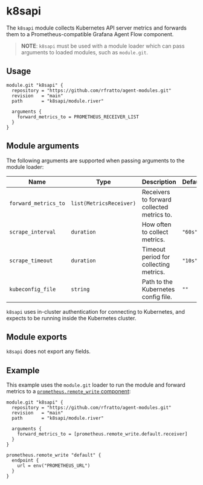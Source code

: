 # k8sapi

The `k8sapi` module collects Kubernetes API server metrics and forwards them
to a Prometheus-compatible Grafana Agent Flow component.

> **NOTE**: `k8sapi` must be used with a module loader which can pass arguments
> to loaded modules, such as `module.git`.

## Usage

```river
module.git "k8sapi" {
  repository = "https://github.com/rfratto/agent-modules.git"
  revision   = "main"
  path       = "k8sapi/module.river"

  arguments {
    forward_metrics_to = PROMETHEUS_RECEIVER_LIST
  }
}
```

## Module arguments

The following arguments are supported when passing arguments to the module
loader:

| Name | Type | Description | Default | Required
| ---- | ---- | ----------- | ------- | --------
| `forward_metrics_to` | `list(MetricsReceiver)` | Receivers to forward collected metrics to. | | yes
| `scrape_interval` | `duration` | How often to collect metrics. | `"60s"` | no
| `scrape_timeout` | `duration` | Timeout period for collecting metrics. | `"10s"` | no
| `kubeconfig_file` | `string` | Path to the Kubernetes config file. | `""` | no

`k8sapi` uses in-cluster authentication for connecting to Kubernetes, and
expects to be running inside the Kubernetes cluster.

## Module exports

`k8sapi` does not export any fields.

## Example

This example uses the `module.git` loader to run the module and forward metrics
to a [`prometheus.remote_write` component][prometheus.remote_write]:

```river
module.git "k8sapi" {
  repository = "https://github.com/rfratto/agent-modules.git"
  revision   = "main"
  path       = "k8sapi/module.river"

  arguments {
    forward_metrics_to = [prometheus.remote_write.default.receiver]
  }
}

prometheus.remote_write "default" {
  endpoint {
    url = env("PROMETHEUS_URL")
  }
}
```

[prometheus.remote_write]: https://grafana.com/docs/agent/latest/flow/reference/components/prometheus.remote_write
